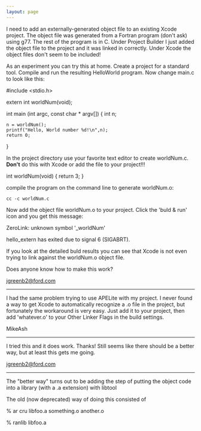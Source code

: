 ```yaml
---
layout: page
---
```


I need to add an externally-generated object file to an existing Xcode project. The object file was generated from a Fortran program (don't ask) using g77. The rest of the program is in C. Under Project Builder I just added the object file to the project and it was linked in correctly. Under Xcode the object files don't seem to be included!

As an experiment you can try this at home. Create a project for a standard tool. Compile and run the resulting HelloWorld program. Now change main.c to look like this:

    
#include <stdio.h>

extern int worldNum(void);

int main (int argc, const char * argv[]) {
	int n;
   
	n = worldNum();
    printf("Hello, World number %d!\n",n);
    return 0;
}


In the project directory use your favorite text editor to create worldNum.c. **Don't** do this with Xcode or add the file to your project!!!

    
int worldNum(void)
{
   return 3;
}


compile the program on the command line to generate worldNum.o:

    cc -c worldNum.c

Now add the object file worldNum.o to your project. Click the 'buld & run' icon and you get this message:

    
ZeroLink: unknown symbol '_worldNum'

hello_extern has exited due to signal 6 (SIGABRT).


If you look at the detailed buld results you can see that Xcode is not even trying to link against the worldNum.o object file.

Does anyone know how to make this work?

jgreenb2@ford.com

----

I had the same problem trying to use APELite with my project. I never found a way to get Xcode to automatically recognize a .o file in the project, but fortunately the workaround is very easy. Just add it to your project, then add 'whatever.o' to your Other Linker Flags in the build settings.

MikeAsh

----

I tried this and it does work. Thanks! Still seems like there should be a better way, but at least this gets me going.

jgreenb2@ford.com

----

The "better way" turns out to be adding the step of putting the object code into a library (with a .a extension) with libtool

The old (now deprecated) way of doing this consisted of 

% ar cru libfoo.a something.o another.o

% ranlib libfoo.a
